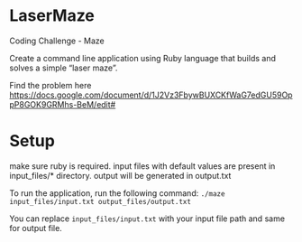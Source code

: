 # LaserMaze
Coding Challenge - Maze

Create a command line application using Ruby language that builds and solves a simple “laser maze”.

Find the problem here https://docs.google.com/document/d/1J2Vz3FbywBUXCKfWaG7edGU59OppP8GOK9GRMhs-BeM/edit#

# Setup
make sure ruby is required.
input files with default values are present in input_files/* directory.
output will be generated in output.txt

To run the application, run the following command:
`./maze input_files/input.txt output_files/output.txt`

You can replace `input_files/input.txt` with your input file path and same for output file.

